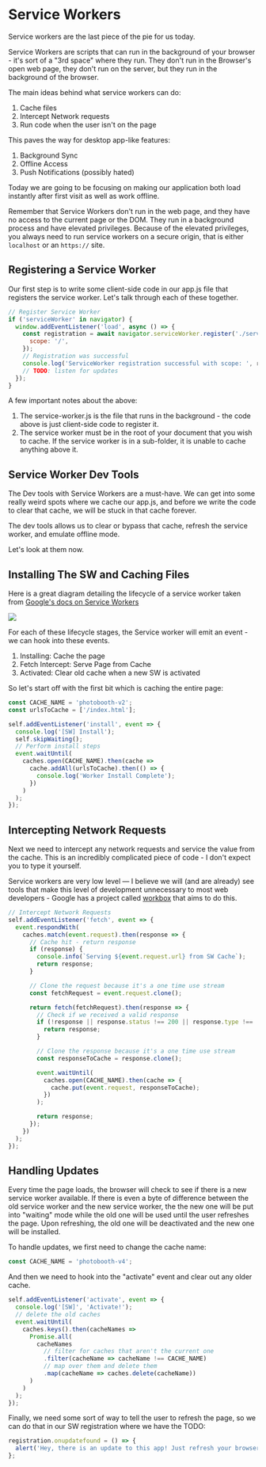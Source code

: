 # Service Workers

Service workers are the last piece of the pie for us today.

Service Workers are scripts that can run in the background of your browser - it's sort of a "3rd space" where they run. They don't run in the Browser's open web page, they don't run on the server, but they run in the background of the browser.

The main ideas behind what service workers can do:

1. Cache files
1. Intercept Network requests
1. Run code when the user isn't on the page

This paves the way for desktop app-like features:

1. Background Sync
1. Offline Access
1. Push Notifications (possibly hated)

Today we are going to be focusing on making our application both load instantly after first visit as well as work offline.

Remember that Service Workers don't run in the web page, and they have no access to the current page or the DOM. They run in a background process and have elevated privileges. Because of the elevated privileges, you always need to run service workers on a secure origin, that is either `localhost` or an `https://` site.


## Registering a Service Worker

Our first step is to write some client-side code in our app.js file that registers the service worker. Let's talk through each of these together.

```js
// Register Service Worker
if ('serviceWorker' in navigator) {
  window.addEventListener('load', async () => {
    const registration = await navigator.serviceWorker.register('./service-worker.js', {
      scope: '/',
    });
    // Registration was successful
    console.log('ServiceWorker registration successful with scope: ', registration.scope);
    // TODO: listen for updates
  });
}
```

A few important notes about the above:

1. The service-worker.js is the file that runs in the background - the code above is just client-side code to register it.
1. The service worker must be in the root of your document that you wish to cache. If the service worker is in a sub-folder, it is unable to cache anything above it.

## Service Worker Dev Tools

The Dev tools with Service Workers are a must-have. We can get into some really weird spots where we cache our app.js, and before we write the code to clear that cache, we will be stuck in that cache forever.

The dev tools allows us to clear or bypass that cache, refresh the service worker, and emulate offline mode.

Let's look at them now.

## Installing The SW and Caching Files

Here is a great diagram detailing the lifecycle of a service worker taken from [Google's docs on Service Workers](https://developers.google.com/web/fundamentals/primers/service-workers/)

![](https://developers.google.com/web/fundamentals/primers/service-workers/images/sw-lifecycle.png)

For each of these lifecycle stages, the Service worker will emit an event - we can hook into these events.

1. Installing: Cache the page
2. Fetch Intercept: Serve Page from Cache
3. Activated: Clear old cache when a new SW is activated

So let's start off with the first bit which is caching the entire page:

```js
const CACHE_NAME = 'photobooth-v2';
const urlsToCache = ['/index.html'];

self.addEventListener('install', event => {
  console.log('[SW] Install');
  self.skipWaiting();
  // Perform install steps
  event.waitUntil(
    caches.open(CACHE_NAME).then(cache =>
      cache.addAll(urlsToCache).then(() => {
        console.log('Worker Install Complete');
      })
    )
  );
});
```

## Intercepting Network Requests

Next we need to intercept any network requests and service the value from the cache. This is an incredibly complicated piece of code - I don't expect you to type it yourself.

Service workers are very low level — I believe we will (and are already) see tools that make this level of development unnecessary to most web developers - Google has a project called [workbox](https://developers.google.com/web/tools/workbox/) that aims to do this.

```js
// Intercept Network Requests
self.addEventListener('fetch', event => {
  event.respondWith(
    caches.match(event.request).then(response => {
      // Cache hit - return response
      if (response) {
        console.info(`Serving ${event.request.url} from SW Cache`);
        return response;
      }

      // Clone the request because it's a one time use stream
      const fetchRequest = event.request.clone();

      return fetch(fetchRequest).then(response => {
        // Check if we received a valid response
        if (!response || response.status !== 200 || response.type !== 'basic') {
          return response;
        }

        // Clone the response because it's a one time use stream
        const responseToCache = response.clone();

        event.waitUntil(
          caches.open(CACHE_NAME).then(cache => {
            cache.put(event.request, responseToCache);
          })
        );

        return response;
      });
    })
  );
});
```

## Handling Updates

Every time the page loads, the browser will check to see if there is a new service worker available. If there is even a byte of difference between the old service worker and the new service worker, the the new one will be put into "waiting" mode while the old one will be used until the user refreshes the page. Upon refreshing, the old one will be deactivated and the new one will be installed.

To handle updates, we first need to change the cache name:

```js
const CACHE_NAME = 'photobooth-v4';
```

And then we need to hook into the "activate" event and clear out any older cache.

```js
self.addEventListener('activate', event => {
  console.log('[SW]', 'Activate!');
  // delete the old caches
  event.waitUntil(
    caches.keys().then(cacheNames =>
      Promise.all(
        cacheNames
          // filter for caches that aren't the current one
          .filter(cacheName => cacheName !== CACHE_NAME)
          // map over them and delete them
          .map(cacheName => caches.delete(cacheName))
      )
    )
  );
});
```

Finally, we need some sort of way to tell the user to refresh the page, so we can do that in our SW registration where we have the TODO:

```js
registration.onupdatefound = () => {
  alert('Hey, there is an update to this app! Just refresh your browser to see');
};
```
